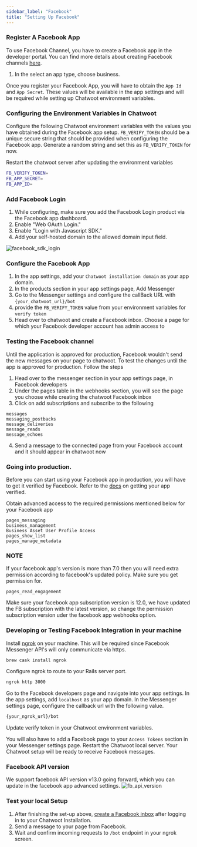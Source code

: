 ```yaml
---
sidebar_label: "Facebook"
title: "Setting Up Facebook"
---
```


### Register A Facebook App

To use Facebook Channel, you have to create a Facebook app in the developer portal. You can find more details about creating Facebook channels [here](https://developers.facebook.com/docs/apps/#register).

1. In the select an app type, choose business.

Once you register your Facebook App, you will have to obtain the `App Id` and `App Secret`. These values will be available in the app settings and will be required while setting up Chatwoot environment variables.

### Configuring the Environment Variables in Chatwoot

Configure the following Chatwoot environment variables with the values you have obtained during the Facebook app setup.
`FB_VERIFY_TOKEN` should be a unique secure string that should be provided when configuring the Facebook app. Generate a
random string and set this as `FB_VERIFY_TOKEN` for now.

Restart the chatwoot server after updating the environment variables

```bash
FB_VERIFY_TOKEN=
FB_APP_SECRET=
FB_APP_ID=
```

### Add Facebook Login

1. While configuring, make sure you add the Facebook Login product via the Facebook app dashboard.
2. Enable "Web OAuth Login."
3. Enable "Login with Javascript SDK."
4. Add your self-hosted domain to the allowed domain input field.

![facebook_sdk_login](./images/facebook/facebook_sdk_login.png)

### Configure the Facebook App

1. In the app settings, add your `Chatwoot installation domain` as your app domain.
2. In the products section in your app settings page, Add Messenger
3. Go to the Messenger settings and configure the callBack URL with `{your_chatwoot_url}/bot`
4. provide the `FB_VERIFY_TOKEN` value from your environment variables for `verify token`
5. Head over to chatwoot and create a Facebook inbox. Choose a page for which your Facebook developer account has admin access to

### Testing the Facebook channel

Until the application is approved for production, Facebook wouldn't send the new messages on your page to chatwoot.
To test the changes until the app is approved for production. Follow the steps

1. Head over to the messenger section in your app settings page, in Facebook developers
2. Under the pages table in the webhooks section, you will see the page you choose while creating the chatwoot Facebook inbox
3. Click on add subscriptions and subscribe to the following
```
messages
messaging_postbacks
message_deliveries
message_reads
message_echoes
```
4. Send a message to the connected page from your Facebook account and it should appear in chatwoot now

### Going into production.

Before you can start using your Facebook app in production, you will have to get it verified by Facebook. Refer to the [docs](https://developers.facebook.com/docs/apps/review/) on getting your app verified.

Obtain advanced access to the required permissions mentioned below for your Facebook app
```
pages_messaging
business_management
Business Asset User Profile Access
pages_show_list
pages_manage_metadata
```
### NOTE
If your facebook app's version is more than 7.0 then you will need extra permission according to facebook's updated policy. Make sure you get permission for.
```
pages_read_engagement
```
Make sure your facebook app subscription version is 12.0, we have updated the FB subscription with the latest version, so change the permission subscription version uder the facebook app webhooks option.

### Developing or Testing Facebook Integration in your machine

Install [ngrok](https://ngrok.com/docs) on your machine. This will be required since Facebook Messenger API's will only communicate via https.

```bash
brew cask install ngrok
```

Configure ngrok to route to your Rails server port.

```bash
ngrok http 3000
```

Go to the Facebook developers page and navigate into your app settings. In the app settings, add `localhost` as your app domain.
In the Messenger settings page, configure the callback url with the following value.

```bash
{your_ngrok_url}/bot
```

Update verify token in your Chatwoot environment variables.

You will also have to add a Facebook page to your `Access Tokens` section in your Messenger settings page.
Restart the Chatwoot local server. Your Chatwoot setup will be ready to receive Facebook messages.

### Facebook API version

We support facebook API version v13.0 going forward, which you can update in the facebook app advanced settings.
![fb_api_version](./images/facebook/fb_api_version.png)

### Test your local Setup

1. After finishing the set-up above, [create a Facebook inbox](/docs/product/channels/facebook) after logging in to your Chatwoot Installation.
2. Send a message to your page from Facebook.
3. Wait and confirm incoming requests to `/bot` endpoint in your ngrok screen.
